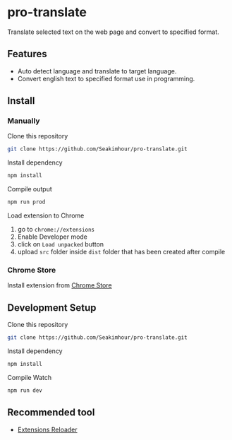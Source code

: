 # pro-translate

Translate selected text on the web page and convert to specified format.

## Features

- Auto detect language and translate to target language.
- Convert english text to specified format use in programming.

## Install

### Manually

Clone this repository
```sh
git clone https://github.com/Seakimhour/pro-translate.git
```

Install dependency
```sh
npm install
```

Compile output
```sh
npm run prod
```

Load extension to Chrome
1. go to `chrome://extensions`
2. Enable Developer mode
3. click on `Load unpacked` button
4. upload `src` folder inside `dist` folder that has been created after compile

### Chrome Store

Install extension from [Chrome Store](https://chrome.google.com/webstore/detail/ggbiakgkfnpekepnjlocbbhmlcbfmfai)

## Development Setup

Clone this repository
```sh
git clone https://github.com/Seakimhour/pro-translate.git
```

Install dependency
```sh
npm install
```

Compile Watch
```sh
npm run dev
```

## Recommended tool
- [Extensions Reloader](https://chrome.google.com/webstore/detail/extensions-reloader/fimgfedafeadlieiabdeeaodndnlbhid)
